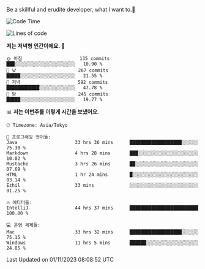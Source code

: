 Be a skillful and erudite developer, what I want to.👶

<!--START_SECTION:waka-->
![Code Time](http://img.shields.io/badge/Code%20Time-71%20hrs%2023%20mins-blue)

![Lines of code](https://img.shields.io/badge/%EC%A0%80%EB%8A%94%20%EC%97%AC%ED%83%9C%EA%B9%8C%EC%A7%80%20-726.0%20thousand%20%EC%A4%84%EC%9D%98%20%EC%BD%94%EB%93%9C%EB%A5%BC%20%EC%9E%91%EC%84%B1%ED%96%88%EC%96%B4%EC%9A%94.-blue)

**저는 저녁형 인간이에요. 🦉** 

```text
🌞 아침                     135 commits         ███░░░░░░░░░░░░░░░░░░░░░░   10.90 % 
🌆 낮　                     267 commits         █████░░░░░░░░░░░░░░░░░░░░   21.55 % 
🌃 저녁                     592 commits         ████████████░░░░░░░░░░░░░   47.78 % 
🌙 밤　                     245 commits         █████░░░░░░░░░░░░░░░░░░░░   19.77 % 
```


📊 **저는 이번주를 이렇게 시간을 보냈어요.** 

```text
🕑︎ Timezone: Asia/Tokyo

💬 프로그래밍 언어들: 
Java                     33 hrs 36 mins      ███████████████████░░░░░░   75.30 % 
Markdown                 4 hrs 28 mins       ███░░░░░░░░░░░░░░░░░░░░░░   10.02 % 
Mustache                 3 hrs 26 mins       ██░░░░░░░░░░░░░░░░░░░░░░░   07.69 % 
HTML                     1 hr 24 mins        █░░░░░░░░░░░░░░░░░░░░░░░░   03.14 % 
Ezhil                    33 mins             ░░░░░░░░░░░░░░░░░░░░░░░░░   01.25 % 

🔥 에디터들: 
IntelliJ                 44 hrs 37 mins      █████████████████████████   100.00 % 

💻 운영 체제들: 
Mac                      33 hrs 32 mins      ███████████████████░░░░░░   75.15 % 
Windows                  11 hrs 5 mins       ██████░░░░░░░░░░░░░░░░░░░   24.85 % 
```


 Last Updated on 01/11/2023 08:08:52 UTC
<!--END_SECTION:waka-->
